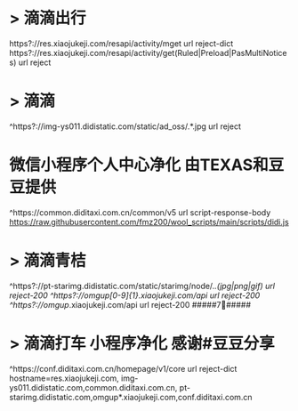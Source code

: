 # > 滴滴出行
https?://res\.xiaojukeji\.com\/resapi\/activity\/mget url reject-dict
https?:\/\/res\.xiaojukeji\.com\/resapi\/activity\/get(Ruled|Preload|PasMultiNotices) url reject
# > 滴滴
^https?:\/\/img-ys011\.didistatic\.com\/static\/ad_oss\/.*.jpg url reject
# 微信小程序个人中心净化 由TEXAS和豆豆提供
^https:\/\/common\.diditaxi\.com\.cn\/common\/v5 url script-response-body https://raw.githubusercontent.com/fmz200/wool_scripts/main/scripts/didi.js
# > 滴滴青桔
^https?:\/\/pt-starimg\.didistatic\.com\/static\/starimg\/node\/.*.(jpg|png|gif) url reject-200
^https?:\/\/omgup[0-9]{1}\.xiaojukeji\.com\/api url reject-200
^https?:\/\/omgup*\.xiaojukeji\.com\/api url reject-200
#####7⃣️#####
# > 滴滴打车 小程序净化 感谢#豆豆分享
^https:\/\/conf\.diditaxi\.com\.cn\/homepage\/v1\/core url reject-dict
hostname=res.xiaojukeji.com, img-ys011.didistatic.com,common.diditaxi.com.cn, pt-starimg.didistatic.com,omgup*.xiaojukeji.com,conf.diditaxi.com.cn